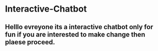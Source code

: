 # Interactive-Chatbot
## Helllo evreyone its a interactive chatbot only for fun if you are interested to make change then plaese proceed.
